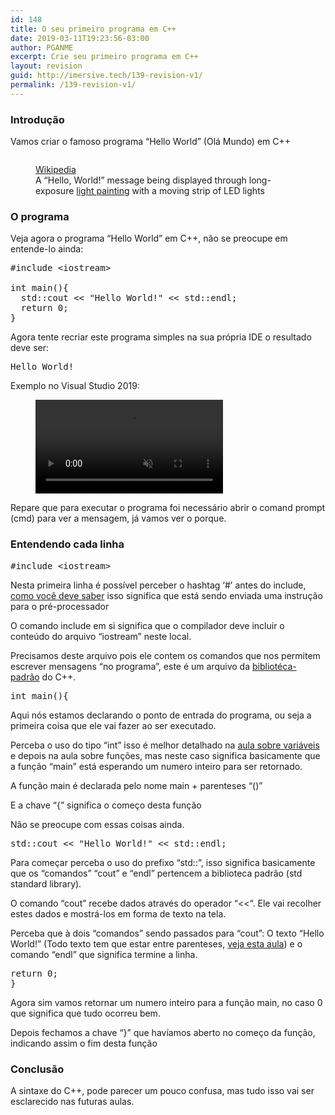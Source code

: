 ```yaml
---
id: 148
title: O seu primeiro programa em C++
date: 2019-03-11T19:23:56-03:00
author: PGANME
excerpt: Crie seu primeiro programa em C++
layout: revision
guid: http://imersive.tech/139-revision-v1/
permalink: /139-revision-v1/
---
```

### Introdução

Vamos criar o famoso programa &#8220;Hello World&#8221; (Olá Mundo) em C++ <figure class="wp-block-image">

<img src="http://imersive.tech/wp-content/uploads/2019/03/HelloWorld_Maktivism_ComputerProgramming_LEDs-1024x914.jpg" alt="" class="wp-image-141" /> <figcaption>[Wikipedia](https://en.wikipedia.org/wiki/%22Hello,_World!%22_program#/media/File:HelloWorld_Maktivism_ComputerProgramming_LEDs.jpg)  
A &#8220;Hello, World!&#8221; message being displayed through long-exposure [light painting](https://en.wikipedia.org/wiki/Light_painting) with a moving strip of LED lights  
</figcaption></figure> 

### O programa

Veja agora o programa &#8220;Hello World&#8221; em C++, não se preocupe em entende-lo ainda:

<pre class="brush: cpp; auto-links: false; gutter: false; title: ; notranslate" title="">#include &lt;iostream&gt;

int main(){
  std::cout &lt;&lt; "Hello World!" &lt;&lt; std::endl;
  return 0;
}
</pre>

Agora tente recriar este programa simples na sua própria IDE o resultado deve ser:

<pre class="brush: plain; gutter: false; title: ; notranslate" title="">Hello World!
</pre>

Exemplo no Visual Studio 2019:<figure class="wp-block-video aligncenter"><video controls muted preload="auto" src="http://imersive.tech/wp-content/uploads/2019/03/2019-03-11-18-43-54.mp4"></video></figure> 

Repare que para executar o programa foi necessário abrir o comand prompt (cmd) para ver a mensagem, já vamos ver o porque.

### Entendendo cada linha

<pre class="brush: cpp; gutter: false; title: ; notranslate" title="">#include &lt;iostream&gt;
</pre>

Nesta primeira linha é possível perceber o hashtag &#8216;#&#8217; antes do include, [como você deve saber](http://imersive.tech/cpp-a-linguagem/#pre-processor) isso significa que está sendo enviada uma instrução para o pré-processador

O comando include em si significa que o compilador deve incluir o conteúdo do arquivo &#8220;iostream&#8221; neste local.

Precisamos deste arquivo pois ele contem os comandos que nos permitem escrever mensagens &#8220;no programa&#8221;, este é um arquivo da [bibliotéca-padrão](http://imersive.tech/cpp-a-linguagem/#std-library) do C++.

<pre class="brush: cpp; title: ; notranslate" title="">int main(){
</pre>

Aqui nós estamos declarando o ponto de entrada do programa, ou seja a primeira coisa que ele vai fazer ao ser executado.

Perceba o uso do tipo &#8220;int&#8221; isso é melhor detalhado na [aula sobre variáveis](http://imersive.tech/variaveis-em-c/) e depois na aula sobre funções, mas neste caso significa basicamente que a função &#8220;main&#8221; está esperando um numero inteiro para ser retornado.

A função main é declarada pelo nome main + parenteses &#8220;()&#8221;

E a chave &#8220;{&#8221; significa o começo desta função

Não se preocupe com essas coisas ainda. 

<pre class="brush: cpp; title: ; notranslate" title="">std::cout &lt;&lt; "Hello World!" &lt;&lt; std::endl;
</pre>

Para começar perceba o uso do prefixo &#8220;std::&#8221;, isso significa basicamente que os &#8220;comandos&#8221; &#8220;cout&#8221; e &#8220;endl&#8221; pertencem a biblioteca padrão (std standard library).

O comando &#8220;cout&#8221; recebe dados através do operador &#8220;<<&#8220;. Ele vai recolher estes dados e mostrá-los em forma de texto na tela.

Perceba que à dois &#8220;comandos&#8221; sendo passados para &#8220;cout&#8221;: O texto &#8220;Hello World!&#8221; (Todo texto tem que estar entre parenteses, [veja esta aula](http://imersive.tech/variaveis-em-c/)) e o comando &#8220;endl&#8221; que significa termine a linha.

<pre class="brush: cpp; gutter: false; title: ; notranslate" title="">return 0;
}
</pre>

Agora sim vamos retornar um numero inteiro para a função main, no caso 0 que significa que tudo ocorreu bem.

Depois fechamos a chave &#8220;}&#8221; que havíamos aberto no começo da função, indicando assim o fim desta função

### Conclusão

A sintaxe do C++, pode parecer um pouco confusa, mas tudo isso vai ser esclarecido nas futuras aulas.